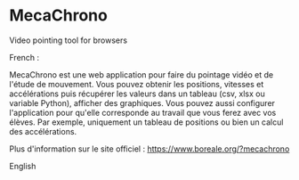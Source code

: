# MecaChrono

Video pointing tool for browsers

French :

MecaChrono est une web application pour faire du pointage vidéo et de l'étude de mouvement. Vous pouvez obtenir les positions, vitesses et accélérations puis récupérer les valeurs dans un tableau (csv, xlsx ou variable Python), afficher des graphiques. Vous pouvez aussi configurer l'application pour qu'elle corresponde au travail que vous ferez avec vos élèves. Par exemple, uniquement un tableau de positions ou bien un calcul des accélérations.

Plus d'information sur le site officiel : https://www.boreale.org/?mecachrono


English
